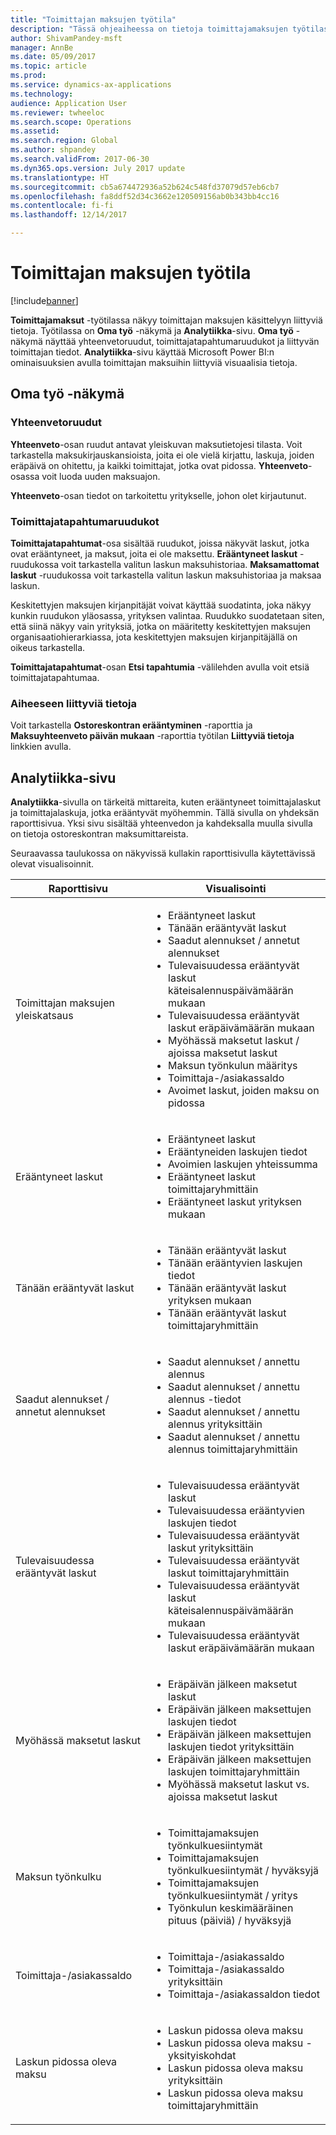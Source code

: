 ```yaml
---
title: "Toimittajan maksujen työtila"
description: "Tässä ohjeaiheessa on tietoja toimittajamaksujen työtilasta. Toimittajamaksujen työtilassa näkyy toimittajan maksujen käsittelyyn liittyviä tietoja."
author: ShivamPandey-msft
manager: AnnBe
ms.date: 05/09/2017
ms.topic: article
ms.prod: 
ms.service: dynamics-ax-applications
ms.technology: 
audience: Application User
ms.reviewer: twheeloc
ms.search.scope: Operations
ms.assetid: 
ms.search.region: Global
ms.author: shpandey
ms.search.validFrom: 2017-06-30
ms.dyn365.ops.version: July 2017 update
ms.translationtype: HT
ms.sourcegitcommit: cb5a674472936a52b624c548fd37079d57eb6cb7
ms.openlocfilehash: fa8ddf52d34c3662e120509156ab0b343bb4cc16
ms.contentlocale: fi-fi
ms.lasthandoff: 12/14/2017

---
```


# <a name="vendor-payments-workspace"></a>Toimittajan maksujen työtila

[!include[banner](../includes/banner.md)]

**Toimittajamaksut** -työtilassa näkyy toimittajan maksujen käsittelyyn liittyviä tietoja. Työtilassa on **Oma työ** -näkymä ja **Analytiikka**-sivu. **Oma työ** -näkymä näyttää yhteenvetoruudut, toimittajatapahtumaruudukot ja liittyvän toimittajan tiedot. **Analytiikka**-sivu käyttää Microsoft Power BI:n ominaisuuksien avulla toimittajan maksuihin liittyviä visuaalisia tietoja.

## <a name="my-work-view"></a>Oma työ -näkymä

### <a name="summary-tiles"></a>Yhteenvetoruudut

**Yhteenveto**-osan ruudut antavat yleiskuvan maksutietojesi tilasta. Voit tarkastella maksukirjauskansioista, joita ei ole vielä kirjattu, laskuja, joiden eräpäivä on ohitettu, ja kaikki toimittajat, jotka ovat pidossa. **Yhteenveto**-osassa voit luoda uuden maksuajon.

**Yhteenveto**-osan tiedot on tarkoitettu yritykselle, johon olet kirjautunut.

### <a name="vendor-transactions-grids"></a>Toimittajatapahtumaruudukot

**Toimittajatapahtumat**-osa sisältää ruudukot, joissa näkyvät laskut, jotka ovat erääntyneet, ja maksut, joita ei ole maksettu. **Erääntyneet laskut** -ruudukossa voit tarkastella valitun laskun maksuhistoriaa. **Maksamattomat laskut** -ruudukossa voit tarkastella valitun laskun maksuhistoriaa ja maksaa laskun.

Keskitettyjen maksujen kirjanpitäjät voivat käyttää suodatinta, joka näkyy kunkin ruudukon yläosassa, yrityksen valintaa. Ruudukko suodatetaan siten, että siinä näkyy vain yrityksiä, jotka on määritetty keskitettyjen maksujen organisaatiohierarkiassa, jota keskitettyjen maksujen kirjanpitäjällä on oikeus tarkastella.

**Toimittajatapahtumat**-osan **Etsi tapahtumia** -välilehden avulla voit etsiä toimittajatapahtumaa.

### <a name="related-information"></a>Aiheeseen liittyviä tietoja

Voit tarkastella **Ostoreskontran erääntyminen** -raporttia ja **Maksuyhteenveto päivän mukaan** -raporttia työtilan **Liittyviä tietoja** linkkien avulla.

## <a name="analytics-page"></a>Analytiikka-sivu

**Analytiikka**-sivulla on tärkeitä mittareita, kuten erääntyneet toimittajalaskut ja toimittajalaskuja, jotka erääntyvät myöhemmin. Tällä sivulla on yhdeksän raporttisivua. Yksi sivu sisältää yhteenvedon ja kahdeksalla muulla sivulla on tietoja ostoreskontran maksumittareista.

Seuraavassa taulukossa on näkyvissä kullakin raporttisivulla käytettävissä olevat visualisoinnit.

| Raporttisivu | Visualisointi |
|-------------|---------------|
| Toimittajan maksujen yleiskatsaus | <ul><li>Erääntyneet laskut</li><li>Tänään erääntyvät laskut</li><li>Saadut alennukset / annetut alennukset</li><li>Tulevaisuudessa erääntyvät laskut käteisalennuspäivämäärän mukaan</li><li>Tulevaisuudessa erääntyvät laskut eräpäivämäärän mukaan</li><li>Myöhässä maksetut laskut / ajoissa maksetut laskut</li><li>Maksun työnkulun määritys</li><li>Toimittaja-/asiakassaldo</li><li>Avoimet laskut, joiden maksu on pidossa</li></ul> |
| Erääntyneet laskut | <ul><li>Erääntyneet laskut</li><li>Erääntyneiden laskujen tiedot</li><li>Avoimien laskujen yhteissumma</li><li>Erääntyneet laskut toimittajaryhmittäin</li><li>Erääntyneet laskut yrityksen mukaan</li></ul> |
| Tänään erääntyvät laskut | <ul><li>Tänään erääntyvät laskut</li><li>Tänään erääntyvien laskujen tiedot</li><li>Tänään erääntyvät laskut yrityksen mukaan</li><li>Tänään erääntyvät laskut toimittajaryhmittäin</li></ul> |
| Saadut alennukset / annetut alennukset | <ul><li>Saadut alennukset / annettu alennus</li><li>Saadut alennukset / annettu alennus -tiedot</li><li>Saadut alennukset / annettu alennus yrityksittäin</li><li>Saadut alennukset / annettu alennus toimittajaryhmittäin</li></ul> |
| Tulevaisuudessa erääntyvät laskut | <ul><li>Tulevaisuudessa erääntyvät laskut</li><li>Tulevaisuudessa erääntyvien laskujen tiedot</li><li>Tulevaisuudessa erääntyvät laskut yrityksittäin</li><li>Tulevaisuudessa erääntyvät laskut toimittajaryhmittäin</li><li>Tulevaisuudessa erääntyvät laskut käteisalennuspäivämäärän mukaan</li><li>Tulevaisuudessa erääntyvät laskut eräpäivämäärän mukaan</li></ul> |
| Myöhässä maksetut laskut | <ul><li>Eräpäivän jälkeen maksetut laskut</li><li>Eräpäivän jälkeen maksettujen laskujen tiedot</li><li>Eräpäivän jälkeen maksettujen laskujen tiedot yrityksittäin</li><li>Eräpäivän jälkeen maksettujen laskujen toimittajaryhmittäin</li><li>Myöhässä maksetut laskut vs. ajoissa maksetut laskut</li></ul> |
| Maksun työnkulku | <ul><li>Toimittajamaksujen työnkulkuesiintymät</li><li>Toimittajamaksujen työnkulkuesiintymät / hyväksyjä</li><li>Toimittajamaksujen työnkulkuesiintymät / yritys</li><li>Työnkulun keskimääräinen pituus (päiviä) / hyväksyjä</li></ul> |
| Toimittaja-/asiakassaldo | <ul><li>Toimittaja-/asiakassaldo</li><li>Toimittaja-/asiakassaldo yrityksittäin</li><li>Toimittaja-/asiakassaldon tiedot</li></ul> |
| Laskun pidossa oleva maksu | <ul><li>Laskun pidossa oleva maksu</li><li>Laskun pidossa oleva maksu -yksityiskohdat</li><li>Laskun pidossa oleva maksu yrityksittäin</li><li>Laskun pidossa oleva maksu toimittajaryhmittäin</li></ul> |

